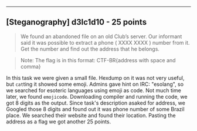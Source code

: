 ------------------------
[Steganography] d3lc1d10 - 25 points
------------------------

> We found an abandoned file on an old Club’s server. Our informant said it was possible to extract a phone ( XXXX XXXX ) number from it. Get the number and find out the address that he belongs.

> Note: The flag is in this format: CTF-BR{address with space and comma}

In this task we were given a small file. Hexdump on it was not very useful, but `cat`ting it showed some emoji.
Admins gave hint on IRC: "esolang", so we searched for esoteric languages using emoji as code. Not much time later,
we found `emojicode`. Downloading compiler and running the code, we got 8 digits as the output. Since task's description
asaked for address, we Googled those 8 digits and found out it was phone number of some Brazil place. We searched their
website and found their location. Pasting the address as a flag we got another 25 points.
